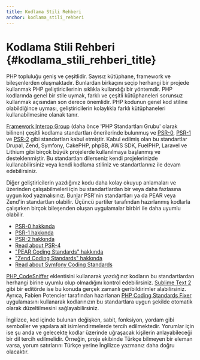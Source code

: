 ```yaml
---
title: Kodlama Stili Rehberi
anchor: kodlama_stili_rehberi
---
```


# Kodlama Stili Rehberi {#kodlama_stili_rehberi_title}

PHP topluluğu geniş ve çeşitlidir. Sayısız kütüphane, framework ve bileşenlerden
oluşmaktadır. Bunlardan birkaçını seçip herhangi bir projede kullanmak PHP
geliştiricilerinin sıklıkla kullandığı bir yöntemdir. PHP kodlarında genel bir
stile uymak, farklı ve çeşitli kütüphaneleri sorunsuz kullanmak açısından son
derece önemlidir. PHP kodunun genel kod stiline olabildiğince uyması,
geliştiricilerin kolaylıkla farklı kütüphaneleri kullanabilmesine olanak tanır.

[Framework Interop Group][fig] (daha önce 'PHP Standartları Grubu' olarak
bilinen) çeşitli kodlama standartları önerilerinde bulunmuş ve [PSR-0][psr0],
[PSR-1][psr1] ve [PSR-2][psr2] gibi standartları kabul etmiştir. Kabul edilmiş
olan bu standartlar Drupal, Zend, Symfony, CakePHP, phpBB, AWS SDK, FuelPHP,
Laravel ve Lithium gibi birçok büyük projelerde kullanılmaya başlanmış ve
desteklenmiştir. Bu standartları dilerseniz kendi projelerinizde
kullanabilirsiniz veya kendi kodlama stiliniz ve standartlarınız ile devam
edebilirsiniz.

Diğer geliştiricilerin yazdığınız kodu daha kolay okuyup anlamaları ve üzerinden
çalışabilmeleri için bu standartlardan bir veya daha fazlasına uygun kod
yazmalısınız. Bunlar PSR'nin standartları ya da PEAR veya Zend'in standartları
olabilir. Üçüncü partiler tarafından hazırlanmış kodlarla çalışırken birçok
bileşenden oluşan uygulamalar birbiri ile daha uyumlu olabilir.

* [PSR-0 hakkında][psr0]
* [PSR-1 hakkında][psr1]
* [PSR-2 hakkında][psr2]
* [Read about PSR-4][psr4]
* ["PEAR Coding Standards" hakkında][pear-cs]
* ["Zend Coding Standards" hakkında][zend-cs]
* [Read about Symfony Coding Standards][symfony-cs]

[PHP_CodeSniffer][phpcs] eklentisini kullanarak yazdığınız kodların bu
standartlardan herhangi birine uyumlu olup olmadığını kontrol edebilirsiniz.
[Sublime Text 2][st-cs] gibi bir editörde ise bu konuda gerçek zamanlı
geribildirimler alabilirsiniz. Ayrıca, Fabien Potencier tarafından hazırlanan
[PHP Coding Standards Fixer][phpcsfixer] uygulamasını kullanarak kodlarınızın
bu standartlara uygun şekilde otomatik olarak düzeltilmesini sağlayabilirsiniz.

İngilizce, kod içinde bulunan değişken, sabit, fonksiyon, yordam gibi semboller
ve yapılara ait isimlendirmelerde tercih edilmektedir. Yorumlar için ise şu
anda ve gelecekte kodlar üzerinde uğraşacak kişilerin anlayabileceği bir dil
tercih edilmelidir. Örneğin, proje ekibinde Türkçe bilmeyen bir eleman varsa,
yorum satırlarını Türkçe yerine İngilizce yazmanız daha doğru olacaktır.

[fig]: http://www.php-fig.org/
[psr0]: https://github.com/php-fig/fig-standards/blob/master/accepted/PSR-0.md
[psr1]: https://github.com/php-fig/fig-standards/blob/master/accepted/PSR-1-basic-coding-standard.md
[psr2]: https://github.com/php-fig/fig-standards/blob/master/accepted/PSR-2-coding-style-guide.md
[psr4]: https://github.com/php-fig/fig-standards/blob/master/accepted/PSR-4-autoloader.md
[pear-cs]: http://pear.php.net/manual/en/standards.php
[zend-cs]: http://framework.zend.com/wiki/display/ZFDEV2/Coding+Standards
[symfony-cs]: http://symfony.com/doc/current/contributing/code/standards.html
[phpcs]: http://pear.php.net/package/PHP_CodeSniffer/
[st-cs]: https://github.com/benmatselby/sublime-phpcs
[phpcsfixer]: http://cs.sensiolabs.org/


